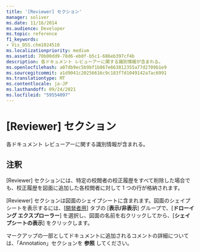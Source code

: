 ```yaml
---
title: '[Reviewer] セクション'
manager: soliver
ms.date: 11/16/2014
ms.audience: Developer
ms.topic: reference
f1_keywords:
- Vis_DSS.chm1024510
ms.localizationpriority: medium
ms.assetid: 70b00dd9-78d6-eb0f-b5c1-686eb397cf4b
description: 各ドキュメント レビューアーに関する識別情報が含まれる。
ms.openlocfilehash: a07db9ec5b9bf1b867e663812355a77d2709b1e9
ms.sourcegitcommit: a1d9041c20256616c9c183f7d1049142a7ac6991
ms.translationtype: MT
ms.contentlocale: ja-JP
ms.lasthandoff: 09/24/2021
ms.locfileid: "59554097"
---
```

# <a name="reviewer-section"></a>[Reviewer] セクション

各ドキュメント レビューアーに関する識別情報が含まれる。
  
## <a name="remarks"></a>注釈

[Reviewer] セクションには、特定の校閲者の校正履歴をすべて削除した場合でも、校正履歴を図面に追加した各校閲者に対して 1 つの行が格納されます。 
  
[Reviewer] セクションは図面のシェイプシートに含まれます。図面のシェイプシートを表示するには、[[開発者用](run-in-developer-mode-display-the-developer-tab.md)] タブの [**表示/非表示**] グループで、[**ドローイング エクスプローラー**] を選択し、図面の名前を右クリックしてから、[**シェイプシートの表示**] をクリックします。 
  
マークアップの一部としてドキュメントに追加されるコメントの詳細については、「Annotation」セクションを **参照** してください。 
  

